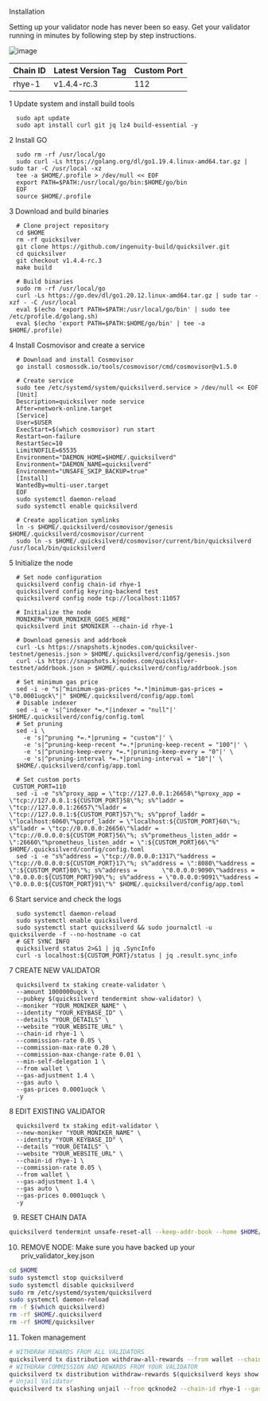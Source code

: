 Installation

Setting up your validator node has never been so easy. Get your validator running in minutes by following step by step instructions.

![image](https://user-images.githubusercontent.com/91251550/210759562-70a2089a-2df2-4b67-b2b1-650eb06df4b2.png)

|   Chain ID	 | Latest Version Tag| Custom Port|
|--------------|-------------------|------------|
| rhye-1   |      v1.4.4-rc.3      |     112    |


1 Update system and install build tools

      sudo apt update
      sudo apt install curl git jq lz4 build-essential -y
      
2 Install GO

      sudo rm -rf /usr/local/go
      sudo curl -Ls https://golang.org/dl/go1.19.4.linux-amd64.tar.gz | sudo tar -C /usr/local -xz
      tee -a $HOME/.profile > /dev/null << EOF
      export PATH=$PATH:/usr/local/go/bin:$HOME/go/bin
      EOF
      source $HOME/.profile
      
3 Download and build binaries

      # Clone project repository
      cd $HOME
      rm -rf quicksilver
      git clone https://github.com/ingenuity-build/quicksilver.git
      cd quicksilver
      git checkout v1.4.4-rc.3
      make build
      ​
      # Build binaries
      sudo rm -rf /usr/local/go
      curl -Ls https://go.dev/dl/go1.20.12.linux-amd64.tar.gz | sudo tar -xzf - -C /usr/local
      eval $(echo 'export PATH=$PATH:/usr/local/go/bin' | sudo tee /etc/profile.d/golang.sh)
      eval $(echo 'export PATH=$PATH:$HOME/go/bin' | tee -a $HOME/.profile)
      
4 Install Cosmovisor and create a service

      # Download and install Cosmovisor
      go install cosmossdk.io/tools/cosmovisor/cmd/cosmovisor@v1.5.0
      ​
      # Create service
      sudo tee /etc/systemd/system/quicksilverd.service > /dev/null << EOF
      [Unit]
      Description=quicksilver node service
      After=network-online.target
      [Service]
      User=$USER
      ExecStart=$(which cosmovisor) run start
      Restart=on-failure
      RestartSec=10
      LimitNOFILE=65535
      Environment="DAEMON_HOME=$HOME/.quicksilverd"
      Environment="DAEMON_NAME=quicksilverd"
      Environment="UNSAFE_SKIP_BACKUP=true"
      [Install]
      WantedBy=multi-user.target
      EOF
      sudo systemctl daemon-reload
      sudo systemctl enable quicksilverd
      ​
      # Create application symlinks
      ln -s $HOME/.quicksilverd/cosmovisor/genesis $HOME/.quicksilverd/cosmovisor/current
      sudo ln -s $HOME/.quicksilverd/cosmovisor/current/bin/quicksilverd /usr/local/bin/quicksilverd
      
5 Initialize the node

      # Set node configuration
      quicksilverd config chain-id rhye-1
      quicksilverd config keyring-backend test
      quicksilverd config node tcp://localhost:11057
      ​
      # Initialize the node
      MONIKER="YOUR_MONIKER_GOES_HERE"
      quicksilverd init $MONIKER --chain-id rhye-1
      ​
      # Download genesis and addrbook
      curl -Ls https://snapshots.kjnodes.com/quicksilver-testnet/genesis.json > $HOME/.quicksilverd/config/genesis.json
      curl -Ls https://snapshots.kjnodes.com/quicksilver-testnet/addrbook.json > $HOME/.quicksilverd/config/addrbook.json
      ​
      # Set minimum gas price
      sed -i -e "s|^minimum-gas-prices *=.*|minimum-gas-prices = \"0.0001uqck\"|" $HOME/.quicksilverd/config/app.toml
      ​# Disable indexer
      sed -i -e 's|^indexer *=.*|indexer = "null"|' $HOME/.quicksilverd/config/config.toml
      # Set pruning
      sed -i \
        -e 's|^pruning *=.*|pruning = "custom"|' \
        -e 's|^pruning-keep-recent *=.*|pruning-keep-recent = "100"|' \
        -e 's|^pruning-keep-every *=.*|pruning-keep-every = "0"|' \
        -e 's|^pruning-interval *=.*|pruning-interval = "10"|' \
      $HOME/.quicksilverd/config/app.toml
      ​
      # Set custom ports
     CUSTOM_PORT=110
      sed -i -e "s%^proxy_app = \"tcp://127.0.0.1:26658\"%proxy_app = \"tcp://127.0.0.1:${CUSTOM_PORT}58\"%; s%^laddr = \"tcp://127.0.0.1:26657\"%laddr =                        \"tcp://127.0.0.1:${CUSTOM_PORT}57\"%; s%^pprof_laddr = \"localhost:6060\"%pprof_laddr = \"localhost:${CUSTOM_PORT}60\"%; s%^laddr = \"tcp://0.0.0.0:26656\"%laddr =         \"tcp://0.0.0.0:${CUSTOM_PORT}56\"%; s%^prometheus_listen_addr = \":26660\"%prometheus_listen_addr = \":${CUSTOM_PORT}66\"%" $HOME/.quicksilverd/config/config.toml
      sed -i -e "s%^address = \"tcp://0.0.0.0:1317\"%address = \"tcp://0.0.0.0:${CUSTOM_PORT}17\"%; s%^address = \":8080\"%address = \":${CUSTOM_PORT}80\"%; s%^address =       \"0.0.0.0:9090\"%address = \"0.0.0.0:${CUSTOM_PORT}90\"%; s%^address = \"0.0.0.0:9091\"%address = \"0.0.0.0:${CUSTOM_PORT}91\"%" $HOME/.quicksilverd/config/app.toml
      
6 Start service and check the logs

      sudo systemctl daemon-reload
      sudo systemctl enable quicksilverd
      sudo systemctl start quicksilverd && sudo journalctl -u quicksilverde -f --no-hostname -o cat
      # GET SYNC INFO
      quicksilverd status 2>&1 | jq .SyncInfo
      curl -s localhost:${CUSTOM_PORT}/status | jq .result.sync_info
      
7 CREATE NEW VALIDATOR

      quicksilverd tx staking create-validator \
      --amount 1000000uqck \
      --pubkey $(quicksilverd tendermint show-validator) \
      --moniker "YOUR_MONIKER_NAME" \
      --identity "YOUR_KEYBASE_ID" \
      --details "YOUR_DETAILS" \
      --website "YOUR_WEBSITE_URL" \
      --chain-id rhye-1 \
      --commission-rate 0.05 \
      --commission-max-rate 0.20 \
      --commission-max-change-rate 0.01 \
      --min-self-delegation 1 \
      --from wallet \
      --gas-adjustment 1.4 \
      --gas auto \
      --gas-prices 0.0001uqck \
      -y

8 EDIT EXISTING VALIDATOR

      quicksilverd tx staking edit-validator \
      --new-moniker "YOUR_MONIKER_NAME" \
      --identity "YOUR_KEYBASE_ID" \
      --details "YOUR_DETAILS" \
      --website "YOUR_WEBSITE_URL" \
      --chain-id rhye-1 \
      --commission-rate 0.05 \
      --from wallet \
      --gas-adjustment 1.4 \
      --gas auto \
      --gas-prices 0.0001uqck \
      -y

9. RESET CHAIN DATA
```bash
quicksilverd tendermint unsafe-reset-all --keep-addr-book --home $HOME/.quicksilverd --keep-addr-book
```
10. REMOVE NODE: Make sure you have backed up your priv_validator_key.json
```bash
cd $HOME
sudo systemctl stop quicksilverd
sudo systemctl disable quicksilverd
sudo rm /etc/systemd/system/quicksilverd
sudo systemctl daemon-reload
rm -f $(which quicksilverd)
rm -rf $HOME/.quicksilverd
rm -rf $HOME/quicksilver
```
11. Token management
```bash
# WITHDRAW REWARDS FROM ALL VALIDATORS
quicksilverd tx distribution withdraw-all-rewards --from wallet --chain-id rhye-1 --gas-adjustment 1.4 --gas auto --gas-prices 0.0001uqck -y
# WITHDRAW COMMISSION AND REWARDS FROM YOUR VALIDATOR
quicksilverd tx distribution withdraw-rewards $(quicksilverd keys show wallet --bech val -a) --commission --from wallet --chain-id rhye-1 --gas-adjustment 1.4 --gas auto --gas-prices 0.0001uqck -y
# Unjail Validator
quicksilverd tx slashing unjail --from qcknode2 --chain-id rhye-1 --gas-adjustment 1.4 --gas auto --gas-prices 0.0001uqck -y
```
